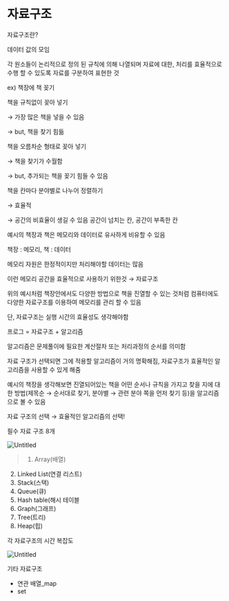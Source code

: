 # 자료구조

자료구조란?

데이터 값의 모임

각 원소들이 논리적으로 정의 된 규칙에 의해 나열되며 자료에 대한, 처리를 효율적으로 수행 할 수 있도록 자료를 구분하여 표현한 것

ex) 책장에 책 꽂기

책을 규칙없이 꽂아 넣기

→ 가장 많은 책을 넣을 수 있음

→ but, 책을 찾기 힘듦

책을 오름차순 형태로 꽂아 넣기

→ 책을 찾기가 수월함

→ but, 추가되는 책을 꽂기 힘들 수 있음

책을 칸마다 분야별로 나누어 정렬하기

→ 효율적

→ 공간의 비효율이 생길 수 있음 공간이 넘치는 칸, 공간이 부족한 칸

예시의 책장과 책은 메모리와 데이터로 유사하게 비유할 수 있음

책장 : 메모리, 책 : 데이터

메모리 자원은 한정적이지만 처리해야할 데이터는 많음

이런 메모리 공간을 효율적으로 사용하기 위한것 → 자료구조

위의 예시처럼 책장안에서도 다양한 방법으로 책을 진열할 수 있는 것처럼 컴퓨터에도 다양한 자료구조를 이용하여 메모리를 관리 할 수 있음

단, 자료구조는 실행 시간의 효율성도 생각해야함

프로그 = 자료구조 + 알고리즘

알고리즘은 문제풀이에 필요한 계산절차 또는 처리과정의 순서를 의미함

자료 구조가 선택되면 그에 적용할 알고리즘이 거의 명확해짐, 자료구조가 효율적인 알고리즘을 사용할 수 있게 해줌

예시의 책장을 생각해보면 진열되어있는 책을 어떤 순서나 규칙을 가지고 찾을 지에 대한 방법(제목순 → 순서대로 찾기, 분야별 → 관련 분야 쪽을 먼저 찾기 등)을 알고리즘으로 볼 수 있음

자료 구조의 선택 → 효율적인 알고리즘의 선택!

필수 자료 구조 8개

![Untitled](%E1%84%8C%E1%85%A1%E1%84%85%E1%85%AD%E1%84%80%E1%85%AE%E1%84%8C%E1%85%A9%2033f442c673334580bff3c505b5549d87/Untitled.png)

> 1. Array(배열)
2. Linked List(연결 리스트)
3. Stack(스택)
4. Queue(큐)
5. Hash table(해시 테이블
6. Graph(그래프)
7. Tree(트리)
8. Heap(힙)
> 

각 자료구조의 시간 복잡도

![Untitled](%E1%84%8C%E1%85%A1%E1%84%85%E1%85%AD%E1%84%80%E1%85%AE%E1%84%8C%E1%85%A9%2033f442c673334580bff3c505b5549d87/Untitled%201.png)

기타 자료구조

- 연관 배열_map
- set